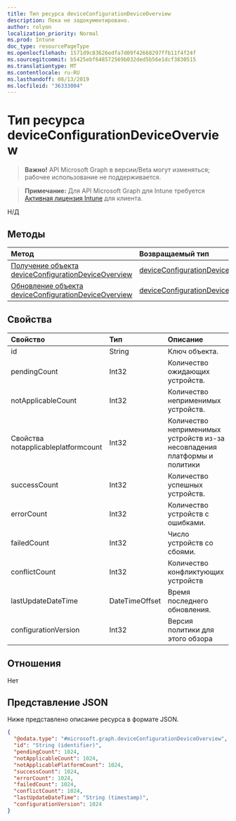```yaml
---
title: Тип ресурса deviceConfigurationDeviceOverview
description: Пока не задокументировано.
author: rolyon
localization_priority: Normal
ms.prod: Intune
doc_type: resourcePageType
ms.openlocfilehash: 1571d9c83626edfa7d09f42668297ffb11f4f24f
ms.sourcegitcommit: b5425ebf648572569b032ded5b56e1dcf3830515
ms.translationtype: MT
ms.contentlocale: ru-RU
ms.lasthandoff: 08/13/2019
ms.locfileid: "36333004"
---
```

# <a name="deviceconfigurationdeviceoverview-resource-type"></a>Тип ресурса deviceConfigurationDeviceOverview

> **Важно!** API Microsoft Graph в версии/Beta могут изменяться; рабочее использование не поддерживается.

> **Примечание:** Для API Microsoft Graph для Intune требуется [Активная лицензия Intune](https://go.microsoft.com/fwlink/?linkid=839381) для клиента.

Н/Д

## <a name="methods"></a>Методы
|Метод|Возвращаемый тип|Описание|
|:---|:---|:---|
|[Получение объекта deviceConfigurationDeviceOverview](../api/intune-deviceconfig-deviceconfigurationdeviceoverview-get.md)|[deviceConfigurationDeviceOverview](../resources/intune-deviceconfig-deviceconfigurationdeviceoverview.md)|Чтение свойств и связей объекта [deviceConfigurationDeviceOverview](../resources/intune-deviceconfig-deviceconfigurationdeviceoverview.md).|
|[Обновление объекта deviceConfigurationDeviceOverview](../api/intune-deviceconfig-deviceconfigurationdeviceoverview-update.md)|[deviceConfigurationDeviceOverview](../resources/intune-deviceconfig-deviceconfigurationdeviceoverview.md)|Обновление свойств объекта [deviceConfigurationDeviceOverview](../resources/intune-deviceconfig-deviceconfigurationdeviceoverview.md).|

## <a name="properties"></a>Свойства
|Свойство|Тип|Описание|
|:---|:---|:---|
|id|String|Ключ объекта.|
|pendingCount|Int32|Количество ожидающих устройств.|
|notApplicableCount|Int32|Количество неприменимых устройств.|
|Свойства notapplicableplatformcount|Int32|Количество неприменимых устройств из-за несовпадения платформы и политики|
|successCount|Int32|Количество успешных устройств.|
|errorCount|Int32|Количество устройств с ошибками.|
|failedCount|Int32|Число устройств со сбоями.|
|conflictCount|Int32|Количество конфликтующих устройств|
|lastUpdateDateTime|DateTimeOffset|Время последнего обновления.|
|configurationVersion|Int32|Версия политики для этого обзора|

## <a name="relationships"></a>Отношения
Нет

## <a name="json-representation"></a>Представление JSON
Ниже представлено описание ресурса в формате JSON.
<!-- {
  "blockType": "resource",
  "keyProperty": "id",
  "@odata.type": "microsoft.graph.deviceConfigurationDeviceOverview"
}
-->
``` json
{
  "@odata.type": "#microsoft.graph.deviceConfigurationDeviceOverview",
  "id": "String (identifier)",
  "pendingCount": 1024,
  "notApplicableCount": 1024,
  "notApplicablePlatformCount": 1024,
  "successCount": 1024,
  "errorCount": 1024,
  "failedCount": 1024,
  "conflictCount": 1024,
  "lastUpdateDateTime": "String (timestamp)",
  "configurationVersion": 1024
}
```



